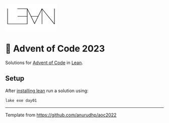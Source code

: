 <img src="./.assets/lean_logo.svg" width="164">

# 🎄 Advent of Code 2023

Solutions for [Advent of Code](https://adventofcode.com/) in [Lean](https://leanprover-community.github.io/get_started.html).

## Setup

After [installing lean](https://leanprover-community.github.io/get_started.html) run a solution using:

```bash
lake exe day01
```

---

Template from https://github.com/anurudhp/aoc2022
